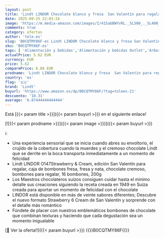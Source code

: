 ```yaml
---
layout: post
title: 'Lindt LINDOR Chocolate blanco y fresa  San Valentín para regalar  caja de bombones fresa  fresa y nata  bombones para regalar  16 bombones  200g'
date: 2025-09-25 22:03:24
image: 'https://m.media-amazon.com/images/I/41SabBWYvRL._SL500_._SL400_.jpg'
comments: true
category: ofertas
author: 'tole.es'
slug: 'B0CQTMY86F-es Lindt LINDOR Chocolate blanco y fresa San Valentín para...'
sku: 'B0CQTMY86F-es'
tags: [ 'Alimentación y bebidas','Alimentación y bebidas Outlet','Arborist Merchandising Root','Cajas surtidas de dulces de chocolate','Dulces de chocolate','Self Service','Snacks y dulces','Special Features Stores','bombones','dd53b5bc-bcd1-4c9b-ab43-793ed912ccdd_0','dd53b5bc-bcd1-4c9b-ab43-793ed912ccdd_1301','lindt','🇪🇸', ]
actualPrice: 5.62 EUR
currency: EUR
price: 5.62
comparePrice: 6.88 EUR
prodname: 'Lindt LINDOR Chocolate blanco y fresa  San Valentín para regalar  caja de bombones fresa  fresa y nata  bombones para regalar  16 bombones  200g'
country: 'es'
flag: '🇪🇸'
brand: 'Lindt'
buyurl: 'https://www.amazon.es/dp/B0CQTMY86F/?tag=tolees-21'
descuento: '18.31'
average: '6.87444444444444'
---
```


Está [{{< param title >}}]({{< param buyurl >}}) en el siguiente enlace!

[![{{< param prodname >}}]({{< param image >}})]({{< param buyurl >}})

ℹ️:

- Una experiencia sensorial que se inicia cuando abres su envoltorio, el crujido de la cobertura cuando la muerdes y el cremoso chocolate Lindt que se derrite en la boca transporta inmediatamente a un momento de felicidad
- Lindt LINDOR O147Strawberry & Cream, edición San Valentín para regalar, caja de bombones fresa, fresa y nata, chocolate cremoso, bombones para regalar, 16 bombones, 200g
- Los Maestros chocolateros suizos consiguen cuidar hasta el mínimo detalle sus creaciones siguiendo la receta creada en 1949 en Suiza creada para aportar un momento de felicidad con el chocolate
- LINDOR está disponible en más de veinte sabores diferentes; Descubre el nuevo formato Strawberry 6 Cream de San Valentín y sorprende con el detalle más romántico
- Fúndete de placer con nuestros emblemáticos bombones de chocolate que combinan texturas y haciendo que cada degustación sea un momento inigualable

[🛒 Ver la oferta!!]({{< param buyurl >}})
{{<world>}}B0CQTMY86F{{</world>}}

